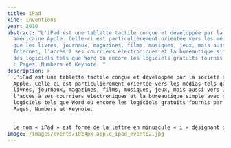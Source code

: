 ```yaml
---
title: iPad
kind: inventions
year: 2010
abstract: "L'iPad est une tablette tactile conçue et développée par la société
  américaine Apple. Celle-ci est particulièrement orientée vers les médias tels
  que les livres, journaux, magazines, films, musiques, jeux, mais aussi vers
  Internet, l'accès à ses courriers électroniques et la bureautique simple avec
  des logiciels tels que Word ou encore les logiciels gratuits fournis par Apple
  : Pages, Numbers et Keynote. "
description: >-
  L'iPad est une tablette tactile conçue et développée par la société américaine
  Apple. Celle-ci est particulièrement orientée vers les médias tels que les
  livres, journaux, magazines, films, musiques, jeux, mais aussi vers Internet,
  l'accès à ses courriers électroniques et la bureautique simple avec des
  logiciels tels que Word ou encore les logiciels gratuits fournis par Apple :
  Pages, Numbers et Keynote. 


  Le nom « iPad » est formé de la lettre en minuscule « i » désignant de nombreux d'appareils commercialisés par Apple (iMac sorti en 1998, iPod en 2001, iPhone en 2007...) et faisant référence au designer d'Apple, Jonathan Ive6, suivie du mot anglais « pad » dans le sens de « bloc » en français.
image: /images/events/1024px-apple_ipad_event02.jpg
---
```

